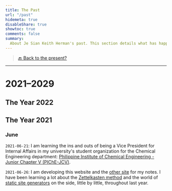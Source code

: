 ```yaml
---
title: The Past
url: "/past"
hidemeta: true
disableShare: true
showtoc: true
comments: false
summary:
  About Je Sian Keith Herman's past. This section details what has happened, things done, experiences lived, and memories made.
---
```


> [🔙 Back to the present?](/now)

---

# 2021–2029

## The Year 2022

## The Year 2021

### June

`2021-06-21`: I am learning the ins and outs of being a Vice President for Internal Affairs in my university's student organization for the Chemical Engineering department: [Philippine Institute of Chemical Engineering - Junior Chapter V (PIChE-JCV)](https://www.facebook.com/PIChEJCV/).

`2021-06-26`: I am developing this website and the [other site](https://notes.jskherman.com) for my notes. I have been learning a lot about the [Zettelkasten method](https://zettelkasten.de/) and the world of [static site generators](https://jamstack.org/generators/) on the side, little by little, throughout last year.